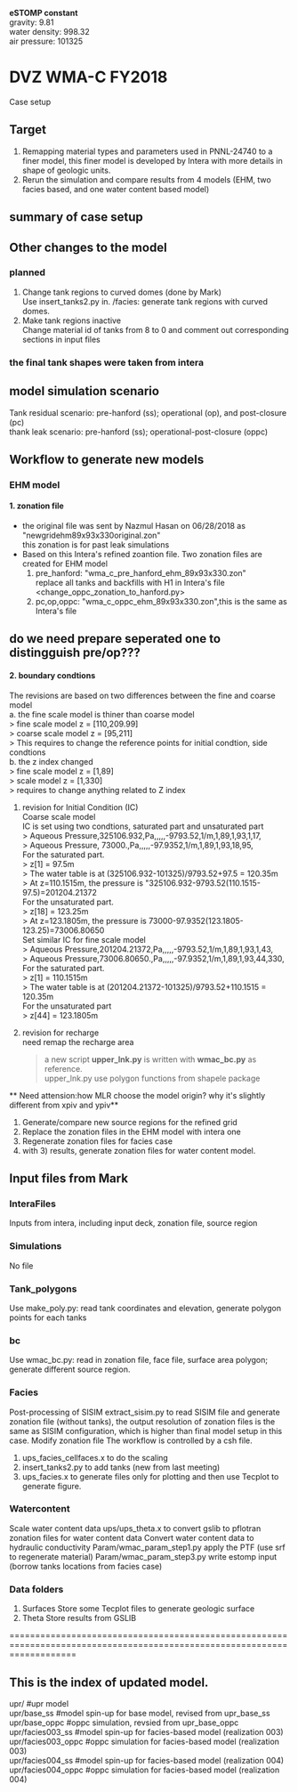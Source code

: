 **eSTOMP constant**  
gravity: 9.81  
water density: 998.32  
air pressure: 101325  

# DVZ WMA-C FY2018
Case setup

## Target 
1) Remapping material types and parameters used in PNNL-24740 to a finer model, this finer model is developed by Intera with more details in shape of geologic units.
2) Rerun the simulation and compare results from 4 models (EHM, two facies based, and one water content based model)

## summary of case setup


## Other changes to the model
### planned
1) Change tank regions to curved domes (done by Mark)  
     Use insert_tanks2.py in. /facies: generate tank regions with curved domes.  
2) Make tank regions inactive   
     Change material id of tanks from 8 to 0 and comment out corresponding sections in input files
### the final tank shapes were taken from intera


## model simulation scenario
Tank residual scenario: pre-hanford (ss); operational (op), and post-closure (pc)  
thank leak scenario: pre-hanford (ss); operational-post-closure (oppc)  

## Workflow to generate new models
### EHM model
#### 1. zonation file 
*   the original file was sent by Nazmul Hasan on 06/28/2018 as "newgridehm89x93x330original.zon"  
   this zonation is for past leak simulations
*   
   Based on this Intera's refined zoantion file. Two zonation files are created for EHM model  
   1. pre_hanford: "wma_c_pre_hanford_ehm_89x93x330.zon"  
      replace all tanks and backfills with H1 in Intera's file  
	  <change_oppc_zonation_to_hanford.py>  
   2. pc,op,oppc:  "wma_c_oppc_ehm_89x93x330.zon",this is the same as Intera's file 
## do we need prepare seperated one to distingguish pre/op??? 

#### 2. boundary condtions
   The revisions are based on two differences between the fine and coarse model  
   a. the fine scale model is thiner than coarse model  
	    > fine scale model z = [110,209.99]  
	    > coarse scale model z = [95,211]  
	    > This requires to change the reference points for initial condtion, side condtions  
   b. the z index changed  
	    > fine scale model z = [1,89]  
	    > scale model z = [1,330]  
	    > requires to change anything related to Z index  
   1. revision for Initial Condition (IC)  
      Coarse scale model  
         IC is set using two condtions, saturated part and unsaturated part  
		   > Aqueous Pressure,325106.932,Pa,,,,,-9793.52,1/m,1,89,1,93,1,17,  
		   > Aqueous Pressure, 73000.,Pa,,,,,-97.9352,1/m,1,89,1,93,18,95,  
         For the saturated part.  
		   > z[1] = 97.5m  
		   > The water table is at (325106.932-101325)/9793.52+97.5 = 120.35m  
		   > At z=110.1515m, the pressure is "325106.932-9793.52(110.1515-97.5)=201204.21372  
         For the unsaturated part.  
		   > z[18] = 123.25m  
		   > At z=123.1805m, the pressure is 73000-97.9352(123.1805-123.25)=73006.80650  
      Set similar IC for fine scale model  
		   > Aqueous Pressure,201204.21372,Pa,,,,,-9793.52,1/m,1,89,1,93,1,43,  
		   > Aqueous Pressure,73006.80650.,Pa,,,,,-97.9352,1/m,1,89,1,93,44,330,  
	     For the saturated part.  
		   > z[1] = 110.1515m  
		   > The water table is at (201204.21372-101325)/9793.52+110.1515 = 120.35m  
         For the unsaturated part  
           > z[44] = 123.1805m  
   
   2. revision for recharge  
      need remap the recharge area  
        > a new script **upper_lnk.py** is written with **wmac_bc.py** as reference.  
        >  upper_lnk.py use polygon functions from shapele package  
	
	
**	Need attension:how MLR choose the model origin? why it's slightly different from xpiv and ypiv**
   
1) Generate/compare new source regions for the refined grid 
2) Replace the zonation files in the EHM model with intera one
3) Regenerate zonation files for facies case
4) with 3) results, generate zonation files for water content model. 

## Input files from Mark
### InteraFiles
Inputs from intera, including input deck, zonation file, source region 

### Simulations
No file
### Tank_polygons
Use make_poly.py: read tank coordinates and elevation, generate polygon points for each tanks

### bc
Use wmac_bc.py: read in zonation file, face file, surface area polygon; generate different source region.

### Facies
Post-processing of SISIM
extract_sisim.py to read SISIM file and generate zonation file (without tanks), the output resolution of zonation files is the same as SISIM configuration, which is higher than final model setup in this case.
Modify zonation file 
The workflow is controlled by a csh file.
1) ups_facies_cellfaces.x to do the scaling 
2) insert_tanks2.py to add tanks (new from last meeting)
3) ups_facies.x to generate files only for plotting and then use Tecplot to generate figure.

### Watercontent
Scale water content data
ups/ups_theta.x to convert gslib to pflotran zonation files for water content data
Convert water content data to hydraulic conductivity 
Param/wmac_param_step1.py apply the PTF (use srf to regenerate material)
Param/wmac_param_step3.py write estomp input (borrow tanks locations from facies case)

### Data folders
1) Surfaces 
Store some Tecplot files to generate geologic surface
2) Theta
Store results from GSLIB 



=========================================================================================================================
## This is the index of updated model.
upr/                 #upr model <br />
upr/base_ss          #model spin-up for base model, revised from upr_base_ss <br />
upr/base_oppc        #oppc simulation, revsied from upr_base_oppc <br />
upr/facies003_ss     #model spin-up for facies-based model (realization 003) <br />
upr/facies003_oppc   #oppc simulation for facies-based model (realization 003) <br />
upr/facies004_ss     #model spin-up for facies-based model (realization 004) <br />
upr/facies004_oppc   #oppc simulation for facies-based model (realization 004) <br />
